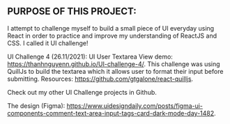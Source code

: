 ## PURPOSE OF THIS PROJECT: 


I attempt to challenge myself to build a small piece of UI everyday using React in order to practice and improve my understanding of ReactJS and CSS. I called it UI challenge! 

UI Challenge 4 (26.11/2021): UI User Textarea 
View demo: https://thanhnguyenn.github.io/UI-challenge-4/.
This challenge was using QuillJs to build the textarea which it allows user to format their input before submitting. 
Resources: https://github.com/gtgalone/react-quilljs. 

Check out my other UI Challenge projects in Github.

The design (Figma): https://www.uidesigndaily.com/posts/figma-ui-components-comment-text-area-input-tags-card-dark-mode-day-1482.
